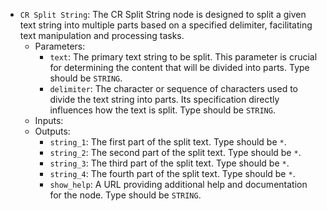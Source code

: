 - `CR Split String`: The CR Split String node is designed to split a given text string into multiple parts based on a specified delimiter, facilitating text manipulation and processing tasks.
    - Parameters:
        - `text`: The primary text string to be split. This parameter is crucial for determining the content that will be divided into parts. Type should be `STRING`.
        - `delimiter`: The character or sequence of characters used to divide the text string into parts. Its specification directly influences how the text is split. Type should be `STRING`.
    - Inputs:
    - Outputs:
        - `string_1`: The first part of the split text. Type should be `*`.
        - `string_2`: The second part of the split text. Type should be `*`.
        - `string_3`: The third part of the split text. Type should be `*`.
        - `string_4`: The fourth part of the split text. Type should be `*`.
        - `show_help`: A URL providing additional help and documentation for the node. Type should be `STRING`.
